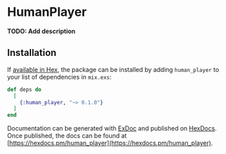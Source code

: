 # HumanPlayer

**TODO: Add description**

## Installation

If [available in Hex](https://hex.pm/docs/publish), the package can be installed
by adding `human_player` to your list of dependencies in `mix.exs`:

```elixir
def deps do
  [
    {:human_player, "~> 0.1.0"}
  ]
end
```

Documentation can be generated with [ExDoc](https://github.com/elixir-lang/ex_doc)
and published on [HexDocs](https://hexdocs.pm). Once published, the docs can
be found at [https://hexdocs.pm/human_player](https://hexdocs.pm/human_player).

